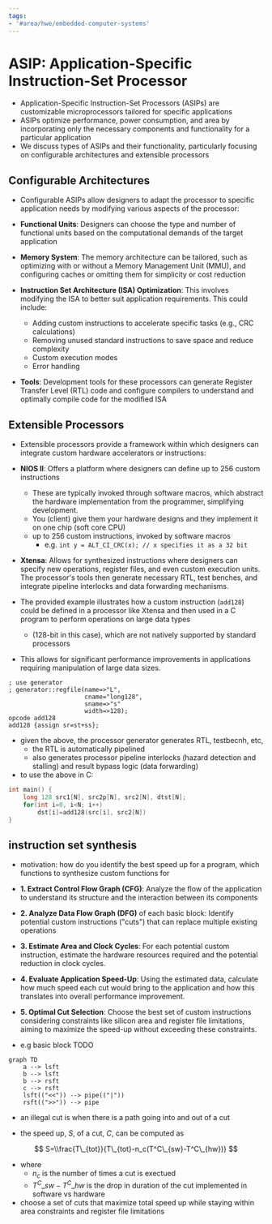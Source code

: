```yaml
---
tags:
- '#area/hwe/embedded-computer-systems'
---
```


# ASIP: Application-Specific Instruction-Set Processor

- Application-Specific Instruction-Set Processors (ASIPs) are customizable microprocessors tailored for specific applications
- ASIPs optimize performance, power consumption, and area by incorporating only the necessary components and functionality for a particular application
- We discuss types of ASIPs and their functionality, particularly focusing on configurable architectures and extensible processors

## Configurable Architectures

- Configurable ASIPs allow designers to adapt the processor to specific application needs by modifying various aspects of the processor:

- **Functional Units**: Designers can choose the type and number of functional units based on the computational demands of the target application

- **Memory System**: The memory architecture can be tailored, such as optimizing with or without a Memory Management Unit (MMU), and configuring caches or omitting them for simplicity or cost reduction

- **Instruction Set Architecture (ISA) Optimization**: This involves modifying the ISA to better suit application requirements. This could include:

  - Adding custom instructions to accelerate specific tasks (e.g., CRC calculations)
  - Removing unused standard instructions to save space and reduce complexity
  - Custom execution modes
  - Error handling

- **Tools**: Development tools for these processors can generate Register Transfer Level (RTL) code and configure compilers to understand and optimally compile code for the modified ISA

## Extensible Processors

- Extensible processors provide a framework within which designers can integrate custom hardware accelerators or instructions:

- **NIOS II**: Offers a platform where designers can define up to 256 custom instructions

  - These are typically invoked through software macros, which abstract the hardware implementation from the programmer, simplifying development.
  - You (client) give them your hardware designs and they implement it on one chip (soft core CPU)
  - up to 256 custom instructions, invoked by software macros
    - e.g. `int y = ALT_CI_CRC(x); // x specifies it as a 32 bit`

- **Xtensa**: Allows for synthesized instructions where designers can specify new operations, register files, and even custom execution units. The processor's tools then generate necessary RTL, test benches, and integrate pipeline interlocks and data forwarding mechanisms.

- The provided example illustrates how a custom instruction (`add128`) could be defined in a processor like Xtensa and then used in a C program to perform operations on large data types

  - (128-bit in this case), which are not natively supported by standard processors

- This allows for significant performance improvements in applications requiring manipulation of large data sizes.

```
; use generator
; generator::regfile(name=>"L",
					 cname="long128",
					 sname=>"s"
					 width=>128);
opcode add128
add128 {assign sr=st+ss};

```

- given the above, the processor generator generates RTL, testbecnh, etc,
  - the RTL is automatically pipelined
  - also generates processor pipeline interlocks (hazard detection and stalling) and result bypass logic (data forwarding)
- to use the above in C:

```c
int main() {
    long 128 src1[N], src2p[N], src2[N], dtst[N];
    for(int i=0, i<N; i++)
	    dst[i]=add128(src[i], src2[N])
}
```

## instruction set synthesis

- motivation: how do you identify the best speed up for a program, which functions to synthesize custom functions for

- **1. Extract Control Flow Graph (CFG)**: Analyze the flow of the application to understand its structure and the interaction between its components

- **2. Analyze Data Flow Graph (DFG)** of each basic block: Identify potential custom instructions ("cuts") that can replace multiple existing operations

- **3. Estimate Area and Clock Cycles**: For each potential custom instruction, estimate the hardware resources required and the potential reduction in clock cycles.

- **4. Evaluate Application Speed-Up**: Using the estimated data, calculate how much speed each cut would bring to the application and how this translates into overall performance improvement.

- **5. Optimal Cut Selection**: Choose the best set of custom instructions considering constraints like silicon area and register file limitations, aiming to maximize the speed-up without exceeding these constraints.

- e.g basic block TODO

```mermaid
graph TD
	a --> lsft
	b --> lsft
	b --> rsft
	c --> rsft
	lsft(("<<")) --> pipe(("|"))
	rsft((">>")) --> pipe
```

- an illegal cut is when there is a path going into and out of a cut

- the speed up, $S$, of a cut, $C$, can be computed as

$$
S=\\frac{T\_{tot}}{T\_{tot}-n_c(T^C\_{sw}-T^C\_{hw})}
$$

- where
  - $n_c$ is the number of times a cut is exectued
  - $T^C\_{sw}-T^C\_{hw}$ is the drop in duration of the cut implemented in software vs hardware
- choose a set of cuts that maximize total speed up while staying within area constraints and register file limitations